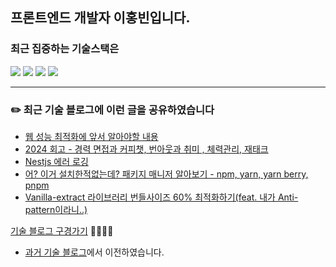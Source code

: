
## 프론트엔드 개발자 이홍빈입니다.
### 최근 집중하는 기술스택은 
<div>
  <img src="https://img.shields.io/badge/JavaScript-yellow?style=for-the-badge&logo=TypeScript&logoColor=black">
  <img src="https://img.shields.io/badge/TypeScript-blue?style=for-the-badge&logo=TypeScript&logoColor=black">
  <img src="https://img.shields.io/badge/React.js-skyblue?style=for-the-badge&logo=React&logoColor=black">
  <img src="https://img.shields.io/badge/Next.js-black?style=for-the-badge&logo=Next.js&logoColor=white">
</div>

<!--
[![Anurag's GitHub stats](https://github-readme-stats.vercel.app/api?username=Hong-been)](https://github.com/anuraghazra/github-readme-stats)
**Hong-been/Hong-been** is a ✨ _special_ ✨ repository because its `README.md` (this file) appears on your GitHub profile.

Here are some ideas to get you started:

- 🔭 I’m currently working on ...
- 🔭 I’m currently learning Refactoring
- 👯 I’m looking to collaborate on ...
- 🤔 I’m looking for help with ...
- 💬 Ask me about ...
- 📫 How to reach me: ...
- 😄 Pronouns: ...
- ⚡ Fun fact: ...
-->

---

### ✏️ 최근 기술 블로그에 이런 글을 공유하였습니다
<!-- https://github.com/gautamkrishnar/blog-post-workflow -->
<!-- BLOG-POST-LIST:START -->
- [웹 성능 최적화에 앞서 알아야할 내용](https://thoughtprovo-king.tistory.com/117)
- [2024 회고 - 경력 면접과 커피챗, 번아웃과 취미 , 체력관리, 재태크](https://thoughtprovo-king.tistory.com/116)
- [Nestjs 에러 로깅](https://thoughtprovo-king.tistory.com/115)
- [어? 이거 설치한적없는데?   패키지 매니저 알아보기 - npm, yarn, yarn berry, pnpm](https://thoughtprovo-king.tistory.com/114)
- [Vanilla-extract 라이브러리 번들사이즈 60% 최적화하기&lpar;feat. 내가 Anti-pattern이라니..&rpar;](https://thoughtprovo-king.tistory.com/113)
<!-- BLOG-POST-LIST:END -->
[기술 블로그 구경가기](https://thoughtprovo-king.tistory.com)  🏃🏻‍♀️💨
* [과거 기술 블로그](https://velog.io/@awesome-hong)에서 이전하였습니다.

